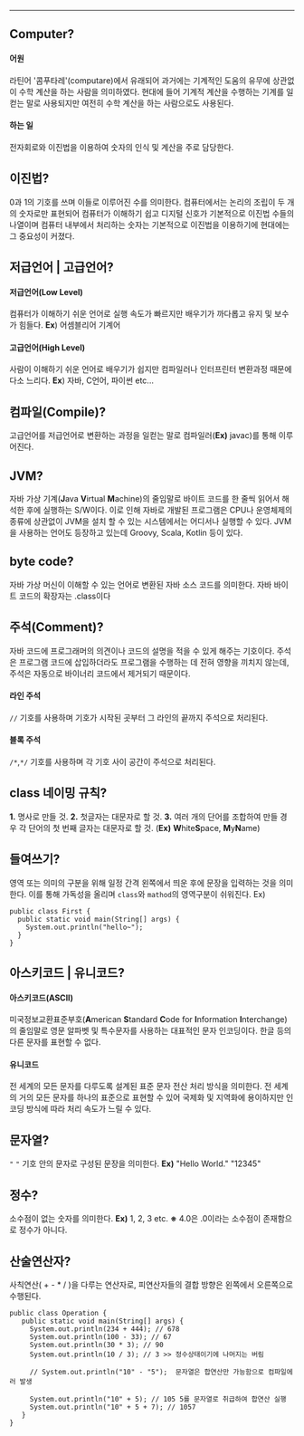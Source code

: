 
---
## Computer?
#### 어원
라틴어 '콤푸타레'(computare)에서 유래되어 과거에는 기계적인 도움의 유무에 상관없이 수학
계산을 하는 사람을 의미하였다. 현대에 들어 기계적 계산을 수행하는 기계를 일컫는 말로 
사용되지만 여전히 수학 계산을 하는 사람으로도 사용된다.
#### 하는 일
전자회로와 이진법을 이용하여 숫자의 인식 및 계산을 주로 담당한다.
## 이진법?
0과 1의 기호를 쓰며 이들로 이루어진 수를 의미한다.
컴퓨터에서는 논리의 조립이 두 개의 숫자로만 표현되어 컴퓨터가 이해하기 쉽고 디지털 신호가 기본적으로 이진법 수들의 나열이며 컴퓨터 내부에서 처리하는 숫자는 기본적으로 이진법을 이용하기에 현대에는 그 중요성이 커졌다.
## 저급언어 | 고급언어?
#### 저급언어(Low Level)
컴퓨터가 이해하기 쉬운 언어로 실행 속도가 빠르지만 배우기가 까다롭고 
유지 및 보수가 힘들다. 
**Ex**) 어셈블리어 기계어 
#### 고급언어(High Level) 
사람이 이해하기 쉬운 언어로 배우기가 쉽지만 컴파일러나 인터프린터 변환과정 때문에 다소 
느리다. 
**Ex**) 자바, C언어, 파이썬 etc...
## 컴파일(Compile)?
고급언어를 저급언어로 변환하는 과정을 일컫는 말로 컴파일러(**Ex)** javac)를 통해 이루어진다.
## JVM?
자바 가상 기계(**J**ava **V**irtual **M**achine)의 줄임말로 바이트 코드를 한 줄씩 읽어서 해석한 후에 실행하는 S/W이다.  이로 인해 자바로 개발된 프로그램은 CPU나 운영체제의 종류에 상관없이 JVM을 설치 할 수 있는 시스템에서는 어디서나 실행할 수 있다. JVM을 사용하는 언어도 등장하고 있는데 Groovy, Scala, Kotlin 등이 있다.
## byte code?
자바 가상 머신이 이해할 수 있는 언어로 변환된 자바 소스 코드를 의미한다.
자바 바이트 코드의 확장자는 .class이다
## 주석(Comment)?
자바 코드에 프로그래머의 의견이나 코드의 설명을 적을 수 있게 해주는 기호이다. 
주석은 프로그램 코드에 삽입하더라도 프로그램을 수행하는 데 전혀 영향을 끼치지 않는데, 주석은  자동으로 바이너리 코드에서 제거되기 때문이다.
#### 라인 주석
`//` 기호를 사용하며 기호가 시작된 곳부터 그 라인의 끝까지 주석으로 처리된다.
#### 블록 주석
`/*`,`*/` 기호를 사용하며 각 기호 사이 공간이 주석으로 처리된다.

## class 네이밍 규칙?
**1.** 명사로 만들 것.
**2.** 첫글자는 대문자로 할 것.
**3.** 여러 개의 단어를 조합하여 만들 경우 각 단어의 첫 번째 글자는 대문자로 할 것. 
(**Ex)** **W**hite**S**pace, **M**y**N**ame)

## 들여쓰기?
영역 또는 의미의 구분을 위해 일정 간격 왼쪽에서 띄운 후에 문장을 입력하는 것을 의미한다.
이를 통해 가독성을 올리며 `class`와 `mathod`의 영역구분이 쉬워진다.
Ex)
```
public class First {
  public static void main(String[] args) {
	System.out.println("hello~");
  }
}
```

## 아스키코드 | 유니코드?
#### 아스키코드(ASCII)
미국정보교환표준부호(**A**merican **S**tandard **C**ode for **I**nformation **I**nterchange)의 줄임말로
영문 알파벳 및 특수문자를 사용하는 대표적인 문자 인코딩이다. 한글 등의 다른 문자를 표현할 수 없다.
#### 유니코드
전 세계의 모든 문자를 다루도록 설계된 표준 문자 전산 처리 방식을 의미한다. 전 세계의 거의 모든 문자를 하나의 표준으로 표현할 수 있어 국제화 및 지역화에 용이하지만 인코딩 방식에 따라 처리 속도가 느릴 수 있다.
## 문자열?
`"`  `"` 기호 안의 문자로 구성된 문장을 의미한다.
**Ex)** "Hello World."   "12345"
## 정수?
소수점이 없는 숫자를 의미한다.
**Ex)** 1, 2, 3 etc.
**※** 4.0은 .0이라는 소수점이 존재함으로 정수가 아니다.
## 산술연산자? 
사칙연산( + - * / )을 다루는 연산자로, 피연산자들의 결합 방향은 왼쪽에서 오른쪽으로 수행된다.
```
public class Operation {
   public static void main(String[] args) {
     System.out.println(234 + 444); // 678
     System.out.println(100 - 33); // 67
     System.out.println(30 * 3); // 90
     System.out.println(10 / 3); // 3 >> 정수상태이기에 나머지는 버림
     
     // System.out.println("10" - "5");  문자열은 합연산만 가능함으로 컴파일에러 발생

     System.out.println("10" + 5); // 105 5를 문자열로 취급하여 합연산 실행
     System.out.println("10" + 5 + 7); // 1057
   }
}
```
